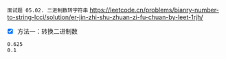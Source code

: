 
`面试题 05.02. 二进制数转字符串` https://leetcode.cn/problems/bianry-number-to-string-lcci/solution/er-jin-zhi-shu-zhuan-zi-fu-chuan-by-leet-1rjh/
- [x] 方法一：转换二进制数

```
0.625
0.1
```
